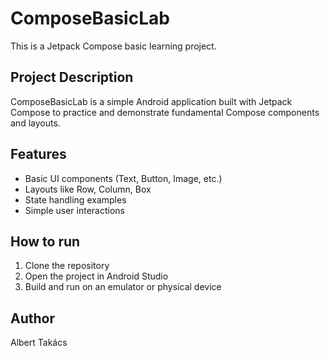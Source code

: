 # ComposeBasicLab

This is a Jetpack Compose basic learning project.

## Project Description

ComposeBasicLab is a simple Android application built with Jetpack Compose to practice and demonstrate fundamental Compose components and layouts.

## Features

- Basic UI components (Text, Button, Image, etc.)
- Layouts like Row, Column, Box
- State handling examples
- Simple user interactions

## How to run

1. Clone the repository
2. Open the project in Android Studio
3. Build and run on an emulator or physical device

## Author

Albert Takács